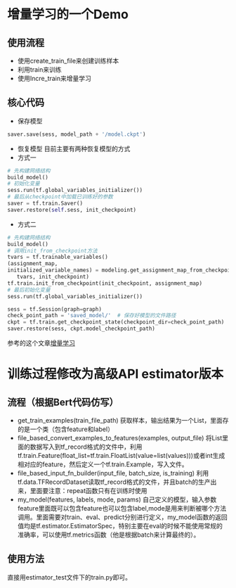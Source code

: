 # 增量学习的一个Demo

## 使用流程

- 使用create_train_file来创建训练样本
- 利用train来训练
- 使用Incre_train来增量学习

## 核心代码

- 保存模型

```python
saver.save(sess, model_path + '/model.ckpt')
```

- 恢复模型
目前主要有两种恢复模型的方式
 - 方式一
 ```python
 # 先构建网络结构
build_model()
# 初始化变量
sess.run(tf.global_variables_initializer())
# 最后从checkpoint中加载已训练好的参数
saver = tf.train.Saver()
saver.restore(self.sess, init_checkpoint)
 ```
 - 方式二
 ```python
 # 先构建网络结构
build_model()
# 调用init_from_checkpoint方法
tvars = tf.trainable_variables()
(assignment_map,
 initialized_variable_names) = modeling.get_assignment_map_from_checkpoint(
    tvars, init_checkpoint)
tf.train.init_from_checkpoint(init_checkpoint, assignment_map)
# 最后初始化变量
sess.run(tf.global_variables_initializer())
 ```

```python
sess = tf.Session(graph=graph)
check_point_path = 'saved_model/'  # 保存好模型的文件路径
ckpt = tf.train.get_checkpoint_state(checkpoint_dir=check_point_path)
saver.restore(sess, ckpt.model_checkpoint_path)
```
参考的这个文章[增量学习](https://blog.csdn.net/goldenhawking/article/details/78686415)

# 训练过程修改为高级API estimator版本

## 流程（根据Bert代码仿写）

- get_train_examples(train_file_path)  获取样本，输出结果为一个List，里面存的是一个类（包含feature和label）
- file_based_convert_examples_to_features(examples, output_file)  将List里面的数据写入到tf_record格式的文件中，利用tf.train.Feature(float_list=tf.train.FloatList(value=list(values)))或者int生成相对应的feature，然后定义一个tf.train.Example，写入文件。
- file_based_input_fn_builder(input_file, batch_size, is_training)  利用tf.data.TFRecordDataset读取tf_record格式的文件，并且batch的生产出来，里面要注意：repeat函数只有在训练时使用
- my_model(features, labels, mode, params)  自己定义的模型，输入参数feature里面既可以包含feature也可以包含label,mode是用来判断被哪个方法调用。里面需要对train、eval、predict分别进行定义，my_model函数的返回值均是tf.estimator.EstimatorSpec，特别主要在eval的时候不能使用常规的准确率，可以使用tf.metrics函数（他是根据batch来计算最终的）。

## 使用方法

直接用estimator_test文件下的train.py即可。
